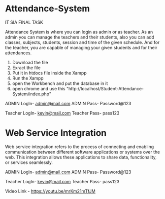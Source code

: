 # Attendance-System

IT SIA FINAL TASK

Attendance System is where you can login as admin or as teacher. As an admin you can manage the teachers and their students, also you can add classes, subjects, students, session and time of the given schedule. And for the teacher, you are capable of managing your given students and for their attendances.

1) Download the file
2) Exract the file
3) Put it in htdocs file inside the Xampp
4) Run the Xampp
5) open the Workbench and put the database in it
6) open chrome and use this "http://localhost/Student-Attendance-System/index.php"

ADMIN LogIn- admin@mail.com
ADMIN Pass- Password@123

Teacher LogIn- kevin@mail.com
Teacher Pass- pass123

# Web Service Integration

Web service integration refers to the process of connecting and enabling communication between different software applications or systems over the web. This integration allows these applications to share data, functionality, or services seamlessly.

ADMIN LogIn- admin@mail.com
ADMIN Pass- Password@123

Teacher LogIn- kevin@mail.com
Teacher Pass- pass123

Video Link - https://youtu.be/mrKm21mTfJM
